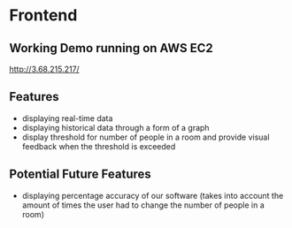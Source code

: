 # Frontend

## Working Demo running on AWS EC2
http://3.68.215.217/

## Features
- displaying real-time data
- displaying historical data through a form of a graph
- display threshold for number of people in a room and provide visual feedback when the threshold is exceeded

## Potential Future Features
- displaying percentage accuracy of our software (takes into account the amount of times the user had to change the number of people in a room)
